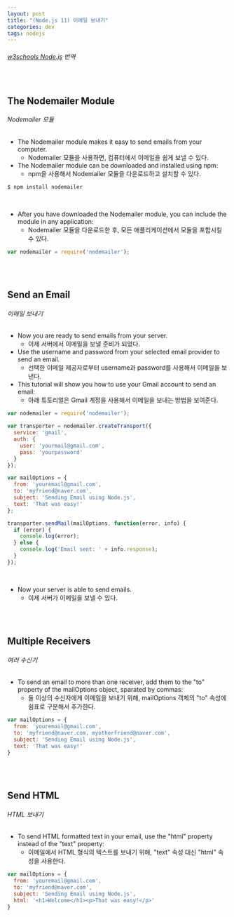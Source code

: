 ```yaml
---
layout: post
title: "(Node.js 11) 이메일 보내기"
categories: dev
tags: nodejs
---
```


###### [w3schools Node.js](https://www.w3schools.com/nodejs/) 번역

<br>

## The Nodemailer Module

###### Nodemailer 모듈

- The Nodemailer module makes it easy to send emails from your computer.
  - Nodemailer 모듈을 사용하면, 컴퓨터에서 이메일을 쉽게 보낼 수 있다.
- The Nodemailer module can be downloaded and installed using npm:
  - npm을 사용해서 Nodemailer 모듈을 다운로드하고 설치할 수 있다.

```bash
$ npm install nodemailer
```

<br>

- After you have downloaded the Nodemailer module, you can include the module in any application:
  - Nodemailer 모듈을 다운로드한 후, 모든 애플리케이션에서 모듈을 포함시킬 수 있다.

```js
var nodemailer = require('nodemailer');
```

<br>

<br>

## Send an Email

###### 이메일 보내기

- Now you are ready to send emails from your server.
  - 이제 서버에서 이메일을 보낼 준비가 되었다.
- Use the username and password from your selected email provider to send an email.
  - 선택한 이메일 제공자로부터 username과 password를 사용해서 이메일을 보낸다.
- This tutorial will show you how to use your Gmail account to send an email:
  - 아래 튜토리얼은 Gmail 계정을 사용해서 이메일을 보내는 방법을 보여준다.

```js
var nodemailer = require('nodemailer');

var transporter = nodemailer.createTransport({
  service: 'gmail',
  auth: {
    user: 'yourmail@gmail.com',
    pass: 'yourpassword'
  }
});

var mailOptions = {
  from: 'youremail@gmail.com',
  to: 'myfriend@naver.com',
  subject: 'Sending Email using Node.js',
  text: 'That was easy!'
};

transporter.sendMail(mailOptions, function(error, info) {
  if (error) {
    console.log(error);
  } else {
    console.log('Email sent: ' + info.response);
  }
});
```

<br>

- Now your server is able to send emails.
  - 이제 서버가 이메일을 보낼 수 있다.

<br>

<br>

## Multiple Receivers

###### 여러 수신기

- To send an email to more than one receiver, add them to the "to" property of the mailOptions object, sparated by commas:
  - 둘 이상의 수신자에게 이메일을 보내기 위해, mailOptions 객체의 "to" 속성에 쉼표로 구분해서 추가한다.

```js
var mailOptions = {
  from: 'youremail@gmail.com',
  to: 'myfriend@naver.com, myotherfriend@naver.com',
  subject: 'Sending Email using Node.js',
  text: 'That was easy!'
}
```

<br>

<br>

## Send HTML

###### HTML 보내기

- To send HTML formatted text in your email, use the "html" property instead of the "text" property:
  - 이메일에서 HTML 형식의 텍스트를 보내기 위해, "text" 속성 대신 "html" 속성을 사용한다.

```js
var mailOptions = {
  from: 'youremail@gmail.com',
  to: 'myfriend@naver.com',
  subject: 'Sending Email using Node.js',
  html: '<h1>Welcome</h1><p>That was easy!</p>'
}
```

<br>

<br>